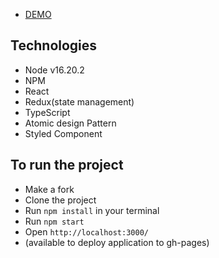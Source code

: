 - [DEMO](https://anastasiiavorobets.github.io/spacex/)

## Technologies
- Node v16.20.2
- NPM
- React
- Redux(state management)
- TypeScript
- Atomic design Pattern
- Styled Component


## To run the project
- Make a fork
- Clone the project
- Run `npm install` in your terminal
- Run `npm start`
- Open `http://localhost:3000/`
- (available to deploy application to gh-pages)
